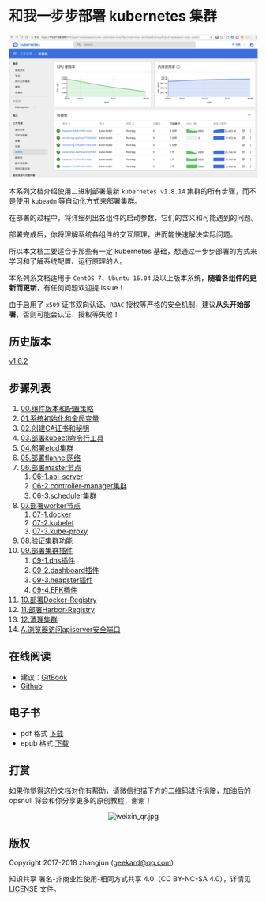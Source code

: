 # 和我一步步部署 kubernetes 集群

![dashboard-home](./images/dashboard-home.png)

本系列文档介绍使用二进制部署最新 `kubernetes v1.8.14` 集群的所有步骤，而不是使用 `kubeadm` 等自动化方式来部署集群。

在部署的过程中，将详细列出各组件的启动参数，它们的含义和可能遇到的问题。

部署完成后，你将理解系统各组件的交互原理，进而能快速解决实际问题。

所以本文档主要适合于那些有一定 kubernetes 基础，想通过一步步部署的方式来学习和了解系统配置、运行原理的人。

本系列系文档适用于 `CentOS 7`、`Ubuntu 16.04` 及以上版本系统，**随着各组件的更新而更新**，有任何问题欢迎提 issue！

由于启用了 `x509` 证书双向认证、`RBAC` 授权等严格的安全机制，建议**从头开始部署**，否则可能会认证、授权等失败！

## 历史版本

[v1.6.2](https://github.com/opsnull/follow-me-install-kubernetes-cluster/tree/v1.6.2)

## 步骤列表

1. [00.组件版本和配置策略](00.组件版本和配置策略.md)
1. [01.系统初始化和全局变量](01.系统初始化和全局变量.md)
1. [02.创建CA证书和秘钥](02.创建CA证书和秘钥.md)		
1. [03.部署kubectl命令行工具](03.部署kubectl命令行工具.md)			
1. [04.部署etcd集群](04.部署etcd集群.md)				
1. [05.部署flannel网络](05.部署flannel网络.md)			
1. [06.部署master节点](06-0.部署master节点.md)				
    1. [06-1.api-server](06-1.api-server.md)	
    1. [06-2.controller-manager集群](06-2.controller-manager集群.md)
    1. [06-3.scheduler集群](06-3.scheduler集群.md)		
1. [07.部署worker节点](07-0.部署worker节点.md)
    1. [07-1.docker](07-1.docker.md)					
    1. [07-2.kubelet](07-2.kubelet.md)				
    1. [07-3.kube-proxy](07-3.kube-proxy.md)			
1. [08.验证集群功能](08.验证集群功能.md)			
1. [09.部署集群插件](09-0.部署集群插件.md)
    1. [09-1.dns插件](09-1.dns插件.md)
    1. [09-2.dashboard插件](09-2.dashboard插件.md)
    1. [09-3.heapster插件](09-3.heapster插件.md)
    1. [09-4.EFK插件](09-4.EFK插件.md)			
1. [10.部署Docker-Registry](10.部署Docker-Registry.md)	
1. [11.部署Harbor-Registry](11.部署Harbor-Registry.md)	
1. [12.清理集群](12.清理集群.md)
1. [A.浏览器访问apiserver安全端口](A.浏览器访问kube-apiserver安全端口.md)

## 在线阅读

+ 建议：[GitBook](https://k8s-install.opsnull.com/)
+ [Github](https://www.gitbook.com/book/opsnull/follow-me-install-kubernetes-cluster)

## 电子书

+ pdf 格式 [下载](https://www.gitbook.com/download/pdf/book/opsnull/follow-me-install-kubernetes-cluster)
+ epub 格式 [下载](https://www.gitbook.com/download/epub/book/opsnull/follow-me-install-kubernetes-cluster)

## 打赏

如果你觉得这份文档对你有帮助，请微信扫描下方的二维码进行捐赠，加油后的 opsnull 将会和你分享更多的原创教程，谢谢！

<p align="center">
  <img src="https://github.com/opsnull/follow-me-install-kubernetes-cluster/blob/master/images/weixin_qr.jpg?raw=true" alt="weixin_qr.jpg"/>
</p>

## 版权

Copyright 2017-2018 zhangjun (geekard@qq.com)

知识共享 署名-非商业性使用-相同方式共享 4.0（CC BY-NC-SA 4.0），详情见 [LICENSE](LICENSE) 文件。